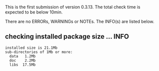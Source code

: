 This is the first submission of version 0.3.13. The total check time is expected to be below 10min.

There are no ERRORs, WARNINGs or NOTEs. The INFO(s) are listed below.

## checking installed package size ... INFO
    installed size is 21.1Mb
    sub-directories of 1Mb or more:
      data   1.2Mb
      doc    2.2Mb
      libs  17.5Mb
